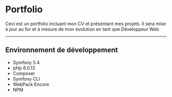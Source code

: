 # Portfolio

Ceci est un portfolio incluant mon CV et présentant mes projets.
Il sera mise à jour au fur et à mesure de mon évolution en tant que
Développeur Web

-----
## Environnement de développement
  * Symfony 5.4
  * pHp 8.0.13
  * Composer
  * Symfony CLI
  * WebPack Encore
  * NPM